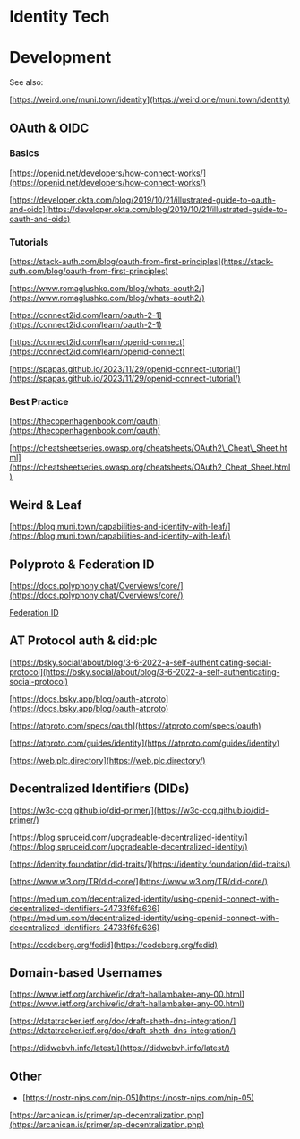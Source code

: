 **Identity Tech**
=================

**Development**
===============

See also:

[https://weird.one/muni.town/identity](https://weird.one/muni.town/identity)

**OAuth & OIDC**
----------------

### **Basics**

[https://openid.net/developers/how-connect-works/](https://openid.net/developers/how-connect-works/)

[https://developer.okta.com/blog/2019/10/21/illustrated-guide-to-oauth-and-oidc](https://developer.okta.com/blog/2019/10/21/illustrated-guide-to-oauth-and-oidc)

### **Tutorials**

[https://stack-auth.com/blog/oauth-from-first-principles](https://stack-auth.com/blog/oauth-from-first-principles)

[https://www.romaglushko.com/blog/whats-aouth2/](https://www.romaglushko.com/blog/whats-aouth2/)

[https://connect2id.com/learn/oauth-2-1](https://connect2id.com/learn/oauth-2-1)

[https://connect2id.com/learn/openid-connect](https://connect2id.com/learn/openid-connect)

[https://spapas.github.io/2023/11/29/openid-connect-tutorial/](https://spapas.github.io/2023/11/29/openid-connect-tutorial/)

### **Best Practice**

[https://thecopenhagenbook.com/oauth](https://thecopenhagenbook.com/oauth)

[https://cheatsheetseries.owasp.org/cheatsheets/OAuth2\_Cheat\_Sheet.html](https://cheatsheetseries.owasp.org/cheatsheets/OAuth2_Cheat_Sheet.html)

**Weird & Leaf**
----------------

[https://blog.muni.town/capabilities-and-identity-with-leaf/](https://blog.muni.town/capabilities-and-identity-with-leaf/)

**Polyproto & Federation ID**
-----------------------------

[https://docs.polyphony.chat/Overviews/core/](https://docs.polyphony.chat/Overviews/core/)

[Federation ID](https://docs.polyphony.chat/Protocol%20Specifications/core/#5-federation-ids-fids)

**AT Protocol auth & did:plc**
------------------------------

[https://bsky.social/about/blog/3-6-2022-a-self-authenticating-social-protocol](https://bsky.social/about/blog/3-6-2022-a-self-authenticating-social-protocol)

[https://docs.bsky.app/blog/oauth-atproto](https://docs.bsky.app/blog/oauth-atproto)

[https://atproto.com/specs/oauth](https://atproto.com/specs/oauth)

[https://atproto.com/guides/identity](https://atproto.com/guides/identity)

[https://web.plc.directory](https://web.plc.directory/)

**Decentralized Identifiers (DIDs)**
------------------------------------

[https://w3c-ccg.github.io/did-primer/](https://w3c-ccg.github.io/did-primer/)

[https://blog.spruceid.com/upgradeable-decentralized-identity/](https://blog.spruceid.com/upgradeable-decentralized-identity/)

[https://identity.foundation/did-traits/](https://identity.foundation/did-traits/)

[https://www.w3.org/TR/did-core/](https://www.w3.org/TR/did-core/)

[https://medium.com/decentralized-identity/using-openid-connect-with-decentralized-identifiers-24733f6fa636](https://medium.com/decentralized-identity/using-openid-connect-with-decentralized-identifiers-24733f6fa636)

[https://codeberg.org/fedid](https://codeberg.org/fedid)

**Domain-based Usernames**
--------------------------

[https://www.ietf.org/archive/id/draft-hallambaker-any-00.html](https://www.ietf.org/archive/id/draft-hallambaker-any-00.html)

[https://datatracker.ietf.org/doc/draft-sheth-dns-integration/](https://datatracker.ietf.org/doc/draft-sheth-dns-integration/)

[https://didwebvh.info/latest/](https://didwebvh.info/latest/)

**Other**
---------

*   [https://nostr-nips.com/nip-05](https://nostr-nips.com/nip-05)
    

[https://arcanican.is/primer/ap-decentralization.php](https://arcanican.is/primer/ap-decentralization.php)